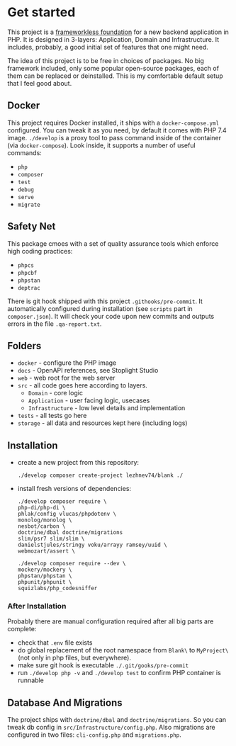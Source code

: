 # Get started
This project is a [frameworkless foundation](https://lessthan12ms.com/frameworkless-foundation-of-your-php-application.html) for a new backend application in PHP.
It is designed in 3-layers: Application, Domain and Infrastructure. It includes, probably, a good initial set of features that one might need.

The idea of this project is to be free in choices of packages. No big framework included, only some popular open-source packages, each of them can be replaced or deinstalled.
This is my comfortable default setup that I feel good about.

## Docker 
This project requires Docker installed, it ships with a `docker-compose.yml` configured. You can tweak it as you need,
by default it comes with PHP 7.4 image.
`./develop` is a proxy tool to pass command inside of the container (via `docker-compose`). Look inside, it supports a number of useful commands:
- `php`
- `composer`
- `test`
- `debug`
- `serve`
- `migrate`

## Safety Net
This package cmoes with a set of quality assurance tools which enforce high coding practices:
- `phpcs`
- `phpcbf`
- `phpstan`
- `deptrac`

There is git hook shipped with this project `.githooks/pre-commit`. It automatically configured during installation (see `scripts` part in `composer.json`).
It will check your code upon new commits and outputs errors in the file `.qa-report.txt`.

## Folders
- `docker` - configure the PHP image
- `docs` - OpenAPI references, see Stoplight Studio
- `web` - web root for the web server
- `src` - all code goes here according to layers.
    - `Domain` - core logic
    - `Application` - user facing logic, usecases
    - `Infrastructure` - low level details and implementation
- `tests` - all tests go here
- `storage` - all data and resources kept here (including logs)


## Installation
- create a new project from this repository: 
    ```
    ./develop composer create-project lezhnev74/blank ./
    ```
- install fresh versions of dependencies:
    ```
    ./develop composer require \
    php-di/php-di \
    phlak/config vlucas/phpdotenv \
    monolog/monolog \
    nesbot/carbon \    
    doctrine/dbal doctrine/migrations 
    slim/psr7 slim/slim \
    danielstjules/stringy voku/arrayy ramsey/uuid \
    webmozart/assert \
    ```
    ```
    ./develop composer require --dev \
    mockery/mockery \
    phpstan/phpstan \
    phpunit/phpunit \
    squizlabs/php_codesniffer 
    ```
### After Installation
Probably there are manual configuration required after all big parts are complete:
- check that `.env` file exists
- do global replacement of the root namespace from `Blank\` to `MyProject\` (not only in php files, but everywhere).
- make sure git hook is executable `./.git/gooks/pre-commit`
- run `./develop php -v` and `./develop test` to confirm PHP container is runnable

## Database And Migrations
The project ships with `doctrine/dbal` and `doctrine/migrations`. 
So you can tweak db config in `src/Infrastructure/config.php`.
Also migrations are configured in two files: `cli-config.php` and `migrations.php`.
